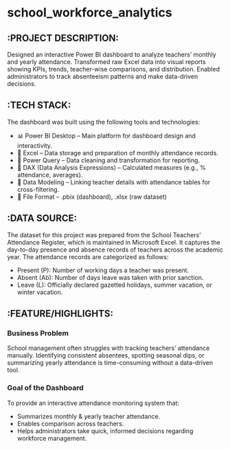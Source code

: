 # school_workforce_analytics

##  :PROJECT DESCRIPTION:
Designed an interactive Power BI dashboard to analyze teachers’ monthly and yearly attendance. Transformed raw Excel data into visual reports showing KPIs, trends, teacher-wise comparisons, and distribution. Enabled administrators to track absenteeism patterns and make data-driven decisions.

##  :TECH STACK:
The dashboard was built using the following tools and technologies:
-  📊 Power BI Desktop – Main platform for dashboard design and interactivity.
-  📂 Excel – Data storage and preparation of monthly attendance records.
-  🧮 Power Query – Data cleaning and transformation for reporting.
-  🧠 DAX (Data Analysis Expressions) – Calculated measures (e.g., % attendance, averages).
-  📝 Data Modeling – Linking teacher details with attendance tables for cross-filtering.
-  📁 File Format – .pbix (dashboard), .xlsx (raw dataset)

 ## :DATA SOURCE:
The dataset for this project was prepared from the School Teachers’ Attendance Register, which is maintained in Microsoft Excel. It captures the day-to-day presence and absence records of teachers across the academic year.
The attendance records are categorized as follows:
  - Present (P): Number of working days a teacher was present.
  - Absent (Ab): Number of days leave was taken with prior sanction.
  - Leave (L): Officially declared gazetted holidays, summer vacation, or winter vacation.

 ## :FEATURE/HIGHLIGHTS:
### Business Problem
School management often struggles with tracking teachers’ attendance manually. Identifying consistent absentees, spotting seasonal dips, or summarizing yearly attendance is time-consuming without a data-driven tool.

### Goal of the Dashboard
To provide an interactive attendance monitoring system that:
  - Summarizes monthly & yearly teacher attendance.
  - Enables comparison across teachers.
  - Helps administrators take quick, informed decisions regarding workforce management.




